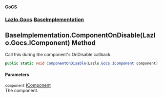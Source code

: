 #### [GoCS](./index.md 'index')
### [Lazlo.Gocs](./Lazlo-Gocs.md 'Lazlo.Gocs').[BaseImplementation](./Lazlo-Gocs-BaseImplementation.md 'Lazlo.Gocs.BaseImplementation')
## BaseImplementation.ComponentOnDisable(Lazlo.Gocs.IComponent) Method
Call this during the component's OnDisable callback.  
```C#
public static void ComponentOnDisable(Lazlo.Gocs.IComponent component);
```
#### Parameters
<a name='Lazlo-Gocs-BaseImplementation-ComponentOnDisable(Lazlo-Gocs-IComponent)-component'></a>
`component` [IComponent](./Lazlo-Gocs-IComponent.md 'Lazlo.Gocs.IComponent')  
The component.  
  
